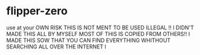 # flipper-zero
use at your OWN RISK 
THIS IS NOT MENT TO BE USED ILLEGAL
!! I DIDN'T MADE THIS ALL BY MYSELF MOST OF THIS IS COPIED FROM OTHERS!!
I MADE THIS SOW THAT YOU CAN FIND EVERYTHING WHITHOUT SEARCHING ALL OVER THE INTERNET
l

